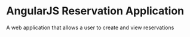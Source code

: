 # AngularJS Reservation Application

A web application that allows a user to create and view reservations


